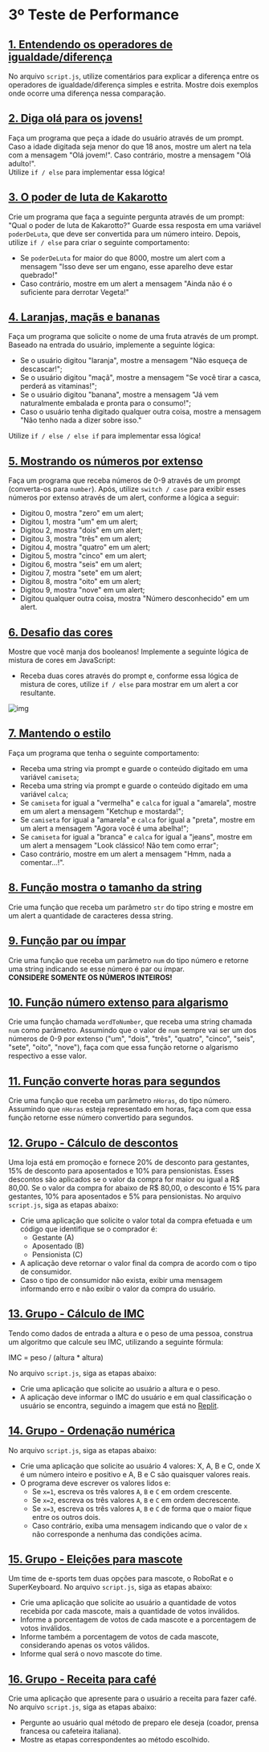 # 3º Teste de Performance

## [1. Entendendo os operadores de igualdade/diferença](questao_1/script.js)
No arquivo `script.js`, utilize comentários para explicar a diferença entre os operadores de igualdade/diferença simples e estrita. Mostre dois exemplos onde ocorre uma diferença nessa comparação.

## [2. Diga olá para os jovens!](questao_2/script.js)
Faça um programa que peça a idade do usuário através de um prompt. Caso a idade digitada seja menor do que 18 anos, mostre um alert na tela com a mensagem "Olá jovem!". Caso contrário, mostre a mensagem "Olá adulto!".  
Utilize `if / else` para implementar essa lógica!

## [3. O poder de luta de Kakarotto](questao_3/script.js)
Crie um programa que faça a seguinte pergunta através de um prompt: "Qual o poder de luta de Kakarotto?" Guarde essa resposta em uma variável `poderDeLuta`, que deve ser convertida para um número inteiro. Depois, utilize `if / else` para criar o seguinte comportamento:
- Se `poderDeLuta` for maior do que 8000, mostre um alert com a mensagem "Isso deve ser um engano, esse aparelho deve estar quebrado!"
- Caso contrário, mostre em um alert a mensagem "Ainda não é o suficiente para derrotar Vegeta!"

## [4. Laranjas, maçãs e bananas](questao_4/script.js)
Faça um programa que solicite o nome de uma fruta através de um prompt. Baseado na entrada do usuário, implemente a seguinte lógica:
- Se o usuário digitou "laranja", mostre a mensagem "Não esqueça de descascar!";
- Se o usuário digitou "maçã", mostre a mensagem "Se você tirar a casca, perderá as vitaminas!";
- Se o usuário digitou "banana", mostre a mensagem "Já vem naturalmente embalada e pronta para o consumo!";
- Caso o usuário tenha digitado qualquer outra coisa, mostre a mensagem "Não tenho nada a dizer sobre isso."

Utilize `if / else / else if` para implementar essa lógica!

## [5. Mostrando os números por extenso](questao_5/script.js)
Faça um programa que receba números de 0-9 através de um prompt (converta-os para `number`). Após, utilize `switch / case` para exibir esses números por extenso através de um alert, conforme a lógica a seguir:
- Digitou 0, mostra "zero" em um alert;
- Digitou 1, mostra "um" em um alert;
- Digitou 2, mostra "dois" em um alert;
- Digitou 3, mostra "três" em um alert;
- Digitou 4, mostra "quatro" em um alert;
- Digitou 5, mostra "cinco" em um alert;
- Digitou 6, mostra "seis" em um alert;
- Digitou 7, mostra "sete" em um alert;
- Digitou 8, mostra "oito" em um alert;
- Digitou 9, mostra "nove" em um alert;
- Digitou qualquer outra coisa, mostra "Número desconhecido" em um alert.

## [6. Desafio das cores](questao_6/script.js)
Mostre que você manja dos booleanos! Implemente a seguinte lógica de mistura de cores em JavaScript:
- Receba duas cores através do prompt e, conforme essa lógica de mistura de cores, utilize `if / else` para mostrar em um alert a cor resultante.

![img](assets/imagens/questao6.png)

## [7. Mantendo o estilo](questao_7/script.js)
Faça um programa que tenha o seguinte comportamento:
- Receba uma string via prompt e guarde o conteúdo digitado em uma variável `camiseta`;
- Receba uma string via prompt e guarde o conteúdo digitado em uma variável `calca`;
- Se `camiseta` for igual a "vermelha" e `calca` for igual a "amarela", mostre em um alert a mensagem "Ketchup e mostarda!";
- Se `camiseta` for igual a "amarela" e `calca` for igual a "preta", mostre em um alert a mensagem "Agora você é uma abelha!";
- Se `camiseta` for igual a "branca" e `calca` for igual a "jeans", mostre em um alert a mensagem "Look clássico! Não tem como errar";
- Caso contrário, mostre em um alert a mensagem "Hmm, nada a comentar...!".

## [8. Função mostra o tamanho da string](questao_8/script.js)
Crie uma função que receba um parâmetro `str` do tipo string e mostre em um alert a quantidade de caracteres dessa string.

## [9. Função par ou ímpar](questao_9/script.js)
Crie uma função que receba um parâmetro `num` do tipo número e retorne uma string indicando se esse número é par ou ímpar.  
**CONSIDERE SOMENTE OS NÚMEROS INTEIROS!**

## [10. Função número extenso para algarismo](questao_10/script.js)
Crie uma função chamada `wordToNumber`, que receba uma string chamada `num` como parâmetro. Assumindo que o valor de `num` sempre vai ser um dos números de 0-9 por extenso ("um", "dois", "três", "quatro", "cinco", "seis", "sete", "oito", "nove"), faça com que essa função retorne o algarismo respectivo a esse valor.

## [11. Função converte horas para segundos](questao_11/script.js)
Crie uma função que receba um parâmetro `nHoras`, do tipo número. Assumindo que `nHoras` esteja representado em horas, faça com que essa função retorne esse número convertido para segundos.

## [12. Grupo - Cálculo de descontos](questao_12/script.js)
Uma loja está em promoção e fornece 20% de desconto para gestantes, 15% de desconto para aposentados e 10% para pensionistas. Esses descontos são aplicados se o valor da compra for maior ou igual a R$ 80,00. Se o valor da compra for abaixo de R$ 80,00, o desconto é 15% para gestantes, 10% para aposentados e 5% para pensionistas. No arquivo `script.js`, siga as etapas abaixo:
- Crie uma aplicação que solicite o valor total da compra efetuada e um código que identifique se o comprador é:
    - Gestante (A)
    - Aposentado (B)
    - Pensionista (C)
- A aplicação deve retornar o valor final da compra de acordo com o tipo de consumidor.
- Caso o tipo de consumidor não exista, exibir uma mensagem informando erro e não exibir o valor da compra do usuário.

## [13. Grupo - Cálculo de IMC](questao_13/script.js)
Tendo como dados de entrada a altura e o peso de uma pessoa, construa um algoritmo que calcule seu IMC, utilizando a seguinte fórmula:

IMC = peso / (altura * altura)

No arquivo `script.js`, siga as etapas abaixo:
- Crie uma aplicação que solicite ao usuário a altura e o peso.
- A aplicação deve informar o IMC do usuário e em qual classificação o usuário se encontra, seguindo a imagem que está no [Replit](https://replit.com/@Infnet-1501/TP-313-GRUPO-Calculo-de-IMC#instructions.md).

## [14. Grupo - Ordenação numérica](questao_14/script.js)
No arquivo `script.js`, siga as etapas abaixo:
- Crie uma aplicação que solicite ao usuário 4 valores: X, A, B e C, onde X é um número inteiro e positivo e A, B e C são quaisquer valores reais.
- O programa deve escrever os valores lidos e:
    - Se `x=1`, escreva os três valores `A`, `B` e `C` em ordem crescente.
    - Se `x=2`, escreva os três valores `A`, `B` e `C` em ordem decrescente.
    - Se `x=3`, escreva os três valores `A`, `B` e `C` de forma que o maior fique entre os outros dois.
    - Caso contrário, exiba uma mensagem indicando que o valor de `x` não corresponde a nenhuma das condições acima.

## [15. Grupo - Eleições para mascote](questao_15/script.js)
Um time de e-sports tem duas opções para mascote, o RoboRat e o SuperKeyboard. No arquivo `script.js`, siga as etapas abaixo:
- Crie uma aplicação que solicite ao usuário a quantidade de votos recebida por cada mascote, mais a quantidade de votos inválidos.
- Informe a porcentagem de votos de cada mascote e a porcentagem de votos inválidos.
- Informe também a porcentagem de votos de cada mascote, considerando apenas os votos válidos.
- Informe qual será o novo mascote do time.

## [16. Grupo - Receita para café](questao_16/script.js)
Crie uma aplicação que apresente para o usuário a receita para fazer café. No arquivo `script.js`, siga as etapas abaixo:
- Pergunte ao usuário qual método de preparo ele deseja (coador, prensa francesa ou cafeteira italiana).
- Mostre as etapas correspondentes ao método escolhido.
